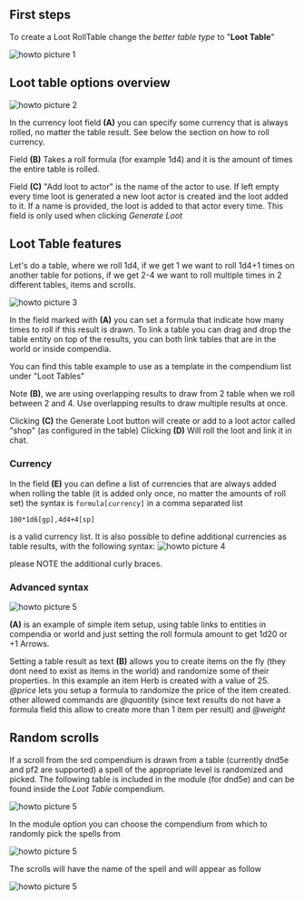 ## First steps
To create a Loot RollTable change the _better table type_ to "**Loot Table**"

![howto picture 1](./img/loot/1.jpg)

## Loot table options overview

![howto picture 2](./img/loot/2.jpg)

In the currency loot field **(A)** you can specify some currency that is always rolled, no matter the table result. See below the section on how to roll currency.

Field **(B)** Takes a roll formula (for example 1d4) and it is the amount of times the entire table is rolled.

Field **(C)** "Add loot to actor" is the name of the actor to use. If left empty every time loot is generated a new loot actor is created and the loot added to it. If a name is provided, the loot is added to that actor every time. This field is only used when clicking _Generate Loot_


## Loot Table features

Let's do a table, where we roll 1d4, if we get 1 we want to roll 1d4+1 times on another table for potions, if we get 2-4 we want to roll multiple times in 2 different tables, items and scrolls.

![howto picture 3](./img/loot/3.jpg)

In the field marked with **(A)** you can set a formula that indicate how many times to roll if this result is drawn.
To link a table you can drag and drop the table entity on top of the results, you can both link tables that are in the world or inside compendia.

You can find this table example to use as a template in the compendium list under "Loot Tables"

Note **(B)**, we are using overlapping results to draw from 2 table when we roll between 2 and 4. Use overlapping results to draw multiple results at once.

Clicking **(C)** the Generate Loot button will create or add to a loot actor called "shop" (as configured in the table)
Clicking **(D)** Will roll the loot and link it in chat.

### Currency
In the field **(E)** you can define a list of currencies that are always added when rolling the table (it is added only once, no matter the amounts of roll set)
the syntax is `formula[currency]` in a comma separated list
```
100*1d6[gp],4d4+4[sp]
```
is a valid currency list.
It is also possible to define additional currencies as table results, with the following syntax:
![howto picture 4](./img/loot/4.jpg)

please NOTE the additional curly braces.

### Advanced syntax
![howto picture 5](./img/loot/5.jpg)

**(A)** is an example of simple item setup, using table links to entities in compendia or world and just setting the roll formula amount to get 1d20 or +1 Arrows.

Setting a table result as text **(B)** allows you to create items on the fly (they dont need to exist as items in the world) and randomize some of their properties. In this example an item Herb is created with a value of 25. _@price_ lets you setup a formula to randomize the price of the item created.
other allowed commands are _@quantity_ (since text results do not have a formula field this allow to create more than 1 item per result) and _@weight_

## Random scrolls

If a scroll from the srd compendium is drawn from a table (currently dnd5e and pf2 are supported) a spell of the appropriate level is randomized and picked.
The following table is included in the module (for dnd5e) and can be found inside the _Loot Table_ compendium.

![howto picture 5](./img/loot/7.jpg)

In the module option you can choose the compendium from which to randomly pick the spells from

![howto picture 5](./img/loot/6.jpg)

The scrolls will have the name of the spell and will appear as follow

![howto picture 5](./img/loot/8.jpg)

